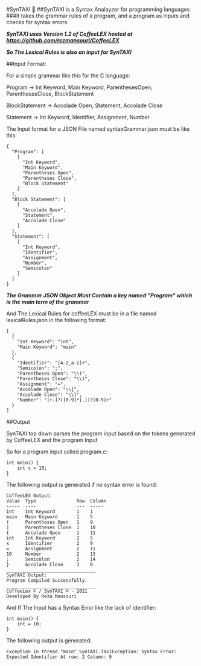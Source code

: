 #SynTAXI 🚕
##SynTAXI is a Syntax Analayzer for programming languages
###It takes the grammar rules of a program, and a program as inputs and checks for syntax errors.

***SynTAXI uses Version 1.2 of CoffeeLEX hosted at https://github.com/rezmansouri/CoffeeLEX***

***So The Lexical Rules is also an input for SynTAXI***

##Input Format:

For a simple grammar like this for the C language:

Program -> Int Keyword, Main Keyword, ParenthesesOpen, ParenthesesClose, BlockStatement

BlockStatement -> Accolade Open, Statement, Accolade Close

Statement -> Int Keyword, Identifier, Assignment, Number

The Input format for a JSON File named syntaxGrammar.json must be like this:
```
{
  "Program": [
    [
      "Int Keyword",
      "Main Keyword",
      "Parentheses Open",
      "Parentheses Close",
      "Block Statement"
    ]
  ],
  "Block Statement": [
    [
      "Accolade Open",
      "Statement",
      "Accolade Close"
    ]
  ],
  "Statement": [
    [
      "Int Keyword",
      "Identifier",
      "Assignment",
      "Number",
      "Semicolon"
    ]
  ]
}
```

***The Grammar JSON Object Must Contain a key named "Program" which is the main term of the grammar***


And The Lexical Rules for coffeeLEX must be in a file named lexicalRules.json in the following format:

```
[
  {
    "Int Keyword": "int",
    "Main Keyword": "main"
  },
  {
    "Identifier": "[A-Z_a-z]+",
    "Semicolon": ";",
    "Parentheses Open": "\\(",
    "Parentheses Close": "\\)",
    "Assignment": "=",
    "Accolade Open": "\\{",
    "Accolade Close": "\\}",
    "Number": "[+-]?([0-9]*[.])?[0-9]+"
  }
]
```

##Output

SynTAXI top down parses the program input based on the tokens generated by CoffeeLEX and the program Input

So for a program input called program.c:
```
int main() {
    int x = 10;
}
```
The following output is generated if no syntax error is found:

```
CoffeeLEX Output: 
Value  Type               Row  Column  
-----  ----               ---  -----   
int    Int Keyword        1    1       
main   Main Keyword       1    5       
(      Parentheses Open   1    9       
)      Parentheses Close  1    10      
{      Accolade Open      1    11      
int    Int Keyword        2    5       
x      Identifier         2    9       
=      Assignment         2    11      
10     Number             2    13      
;      Semicolon          2    14      
}      Accolade Close     3    0       
_________________________________
SynTAXI Output: 
Program Compiled Successfully.
_________________________________
CoffeeLex © / SynTAXI © - 2021
Developed By Reza Mansouri
```

And If The Input has a Syntax Error like the lack of identifier:
```
int main() {
    int = 10;
}
```
The following output is generated:
```
Exception in thread "main" SynTAXI.TaxiException: Syntax Error: Expected Identifier At row: 2 Column: 9
```